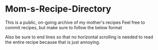 # Mom-s-Recipe-Directory
This is a public, on-going archive of my mother's recipes
Feel free to commit recipes, but make sure to follow the below format

<Name of Recipe>
<space>
<Indgredient List>
  <amount of ingredient>
<space>
<Method>
  <steps labeled 1., 2., etc.>
<credits, if applicable>

Also be sure to end lines so that no horizontal scrolling is needed to 
read the entire recipe because that is just annoying. 
